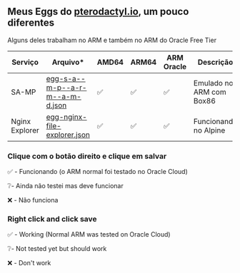 ## Meus Eggs do [pterodactyl.io](https://pterodactyl.io), um pouco diferentes

Alguns deles trabalham no ARM e também no ARM do Oracle Free Tier

| Serviço | Arquivo* | AMD64 | ARM64 | ARM Oracle | Descrição |
|--|--|--|--|--|--|
| SA-MP | [egg-s-a--m-p--a-r-m--a-m-d.json](https://raw.githubusercontent.com/drylian/Eggs/main/Eggs/egg-s-a--m-p--a-r-m--a-m-d.json) | ✅ | ✅ | ✅ |Emulado no ARM com Box86|
| Nginx Explorer |[egg-nginx-file-explorer.json](https://raw.githubusercontent.com/drylian/Eggs/main/Eggs/egg-nginx-file-explorer.json)| ✅ | ✅ | ✅ |Funcionando no Alpine|

### Clique com o botão direito e clique em salvar

✅ - Funcionando (o ARM normal foi testado no Oracle Cloud)

❔- Ainda não testei mas deve funcionar

❌ - Não funciona

### Right click and click save 

✅ - Working (Normal ARM was tested on Oracle Cloud)  

❔- Not tested yet but should work  

❌ - Don't work 
